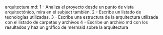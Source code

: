 arquitectura.md:
1 - Analiza el proyecto desde un punto de vista arquitectónico, mira en el subject también.
2 - Escribe un listado de tecnologías utilizadas.
3 - Escribe una estructura de la arquitectura utilizada con el listado de carpetas y archivos
4 - Escribe un archivo md con los resultados y haz un gráfico de mermaid sobre la arquitectura
